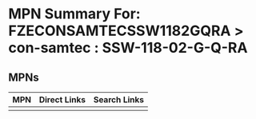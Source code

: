 



# MPN Summary For: FZECONSAMTECSSW1182GQRA > con-samtec : SSW-118-02-G-Q-RA

## MPNs
  

|MPN|Direct Links|Search Links|
| :--- | :--- | :--- |
||||
